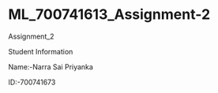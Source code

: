 # ML_700741613_Assignment-2

Assignment_2

Student Information

Name:-Narra Sai Priyanka


ID:-700741673
